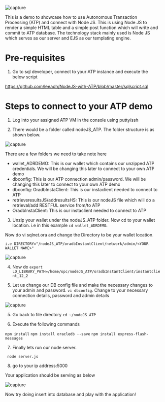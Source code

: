 ![capture](https://user-images.githubusercontent.com/15122358/44667149-93e07f80-aa4c-11e8-885e-4560f7edcbee.PNG)


This is a demo to showcase how to use Autonomous Transaction Processing (ATP) and connect with Node JS. This is using Node JS to render a simple HTML table and a simple post function which will write and commit to ATP database. The technology stack mainly used is Node JS which serves as our server and EJS as our templating engine. 

# Pre-requisites #
1) Go to sql developer, connect to your ATP instance and execute the below script

https://github.com/leeadh/NodeJS-with-ATP/blob/master/sqlscript.sql

# Steps to connect to your ATP demo #
1) Log into your assigned ATP VM in the console using putty/ssh

2) There would be a folder called nodeJS_ATP. The folder structure is as shown below. 

![capture](https://user-images.githubusercontent.com/15122358/47579014-76ad2c00-d97d-11e8-838a-e40357259b4a.png)

There are a few folders we need to take note here

* wallet_ADRDEMO: This is our wallet which contains our unzipped ATP credentials. We will be changing this later to connect to your own ATP demo
* dbconfig: This is our ATP connection admin/password. We will be changing this later to connect to your own ATP demo
* dbconfig: OradbInstaClient: This is our instaclient needed to connect to ATP
* retrieveresultsJS/addresultsHS: This is our nodeJS file which will do a retrieval/add RESTFUL service from/to ATP
* OradbInstaClient: This is our instaclient needed to connect to ATP

 
 3) Unzip your wallet under the nodeJS_ATP folder. Now cd to your wallet location. i.e in this example ```cd wallet_ADRDEMO```. 
 
 Now do vi sqlnet.ora and change the Directory to be your wallet location. 
 
 ```
 i.e DIRECTORY="/nodeJS_ATP/oradbInstantClient/network/admin/<YOUR WALLET NAME>"
```

![capture](https://user-images.githubusercontent.com/15122358/47579070-980e1800-d97d-11e8-9079-a57774d793ab.PNG)

4) Now do ```export LD_LIBRARY_PATH=/home/opc/nodeJS_ATP/oradbInstantClient/instantclient_12_2```

5) Let us change our DB config file and make the necessary changes to your admin and password. ```vi dbconfig```. Change to your necessary connection details, password and admin details

![capture](https://user-images.githubusercontent.com/15122358/47579089-a6f4ca80-d97d-11e8-988a-9fc587cee605.PNG)

5) Go back to file directory ```cd ~/nodeJS_ATP```

6) Execute the following commands

```npm install```
```npm install oracledb --save```
```npm install express-flash-messages```

7) Finally lets run our node server. 

``` node server.js```

8) go to your ip address:5000

Your application should be serving as below

![capture](https://user-images.githubusercontent.com/15122358/47579104-af4d0580-d97d-11e8-97e8-9f3118a79294.PNG)

Now try doing insert into database and play with the application!
